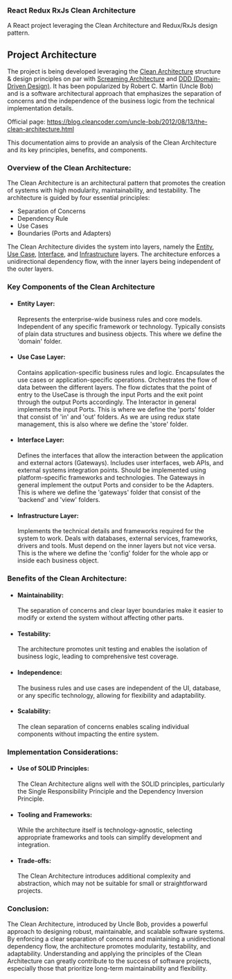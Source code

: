 ### React Redux RxJs Clean Architecture

A React project leveraging the Clean Architecture and Redux/RxJs design pattern.

## Project Architecture

The project is being developed leveraging the <u>Clean Architecture</u> structure & design principles on par with
<u>Screaming Architecture</u> and <u>DDD (Domain-Driven Design)</u>. It has been popularized by Robert C. Martin (Uncle Bob) and is a software architectural
approach that emphasizes the separation of concerns and the independence of the business logic from the technical implementation details.

Official page: https://blog.cleancoder.com/uncle-bob/2012/08/13/the-clean-architecture.html

This documentation aims to provide an analysis of the Clean Architecture and its key principles, benefits, and components.

### Overview of the Clean Architecture:

The Clean Architecture is an architectural pattern that promotes the creation of systems with high modularity,
maintainability, and testability. The architecture is guided by four essential principles:

- Separation of Concerns
- Dependency Rule
- Use Cases
- Boundaries (Ports and Adapters)

The Clean Architecture divides the system into layers, namely the <u>Entity</u>, <u>Use Case</u>, <u>Interface</u>, and <u>Infrastructure</u> layers.
The architecture enforces a unidirectional dependency flow, with the inner layers being independent of the outer layers.

### Key Components of the Clean Architecture

- #### Entity Layer:

  Represents the enterprise-wide business rules and core models.
  Independent of any specific framework or technology.
  Typically consists of plain data structures and business objects.
  This where we define the 'domain' folder.

- #### Use Case Layer:

  Contains application-specific business rules and logic.
  Encapsulates the use cases or application-specific operations.
  Orchestrates the flow of data between the different layers.
  The flow dictates that the point of entry to the UseCase is through
  the input Ports and the exit point through the output Ports accordingly.
  The Interactor in general implements the input Ports. This is where we define
  the 'ports' folder that consist of 'in' and 'out' folders. As we are using
  redux state management, this is also where we define the 'store' folder.

- #### Interface Layer:

  Defines the interfaces that allow the interaction between the application and external actors (Gateways).
  Includes user interfaces, web APIs, and external systems integration points.
  Should be implemented using platform-specific frameworks and technologies.
  The Gateways in general implement the output Ports and consider to be the Adapters.
  This is where we define the 'gateways' folder that consist of the 'backend' and 'view' folders.

- #### Infrastructure Layer:

  Implements the technical details and frameworks required for the system to work.
  Deals with databases, external services, frameworks, drivers and tools.
  Must depend on the inner layers but not vice versa.
  This is the where we define the 'config' folder for the whole app or inside each business object.

### Benefits of the Clean Architecture:

- #### Maintainability:

  The separation of concerns and clear layer boundaries make it easier to modify or extend the system without affecting other parts.

- #### Testability:

  The architecture promotes unit testing and enables the isolation of business logic, leading to comprehensive test coverage.

- #### Independence:

  The business rules and use cases are independent of the UI, database, or any specific technology, allowing for flexibility and adaptability.

- #### Scalability:

  The clean separation of concerns enables scaling individual components without impacting the entire system.

### Implementation Considerations:

- #### Use of SOLID Principles:

  The Clean Architecture aligns well with the SOLID principles, particularly the Single Responsibility Principle and the Dependency Inversion Principle.

- #### Tooling and Frameworks:

  While the architecture itself is technology-agnostic, selecting appropriate frameworks and tools can simplify development and integration.

- #### Trade-offs:

  The Clean Architecture introduces additional complexity and abstraction, which may not be suitable for small or straightforward projects.

### Conclusion:

The Clean Architecture, introduced by Uncle Bob, provides a powerful approach to designing robust, maintainable,
and scalable software systems. By enforcing a clear separation of concerns and maintaining a unidirectional dependency flow,
the architecture promotes modularity, testability, and adaptability. Understanding and applying the principles of the
Clean Architecture can greatly contribute to the success of software projects, especially those that prioritize
long-term maintainability and flexibility.
